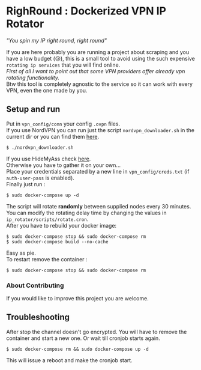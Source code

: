 # RighRound : Dockerized VPN IP Rotator

*"You spin my IP right round, right round"*  
  
If you are here probably you are running a project about scraping and you have a low budget (:cry:), this is a small tool to avoid using the such expensive `rotating ip services` that you will find online.  
*First of all I want to point out that some VPN providers offer already vpn rotating functionality.*  
Btw this tool is completely agnostic to the service so it can work with every VPN, even the one made by you.  

## Setup and run
Put in `vpn_config/conn` your config `.ovpn` files.  
If you use NordVPN you can run just the script `nordvpn_downloader.sh` in the current dir or you can find them [here](https://nordvpn.com/ovpn/).  
```
$ ./nordvpn_downloader.sh
```
If you use HideMyAss check [here](https://vpn.hidemyass.com/vpn-config/OpenVPN-2.4/).  
Otherwise you have to gather it on your own...  
Place your credentials separated by a new line in `vpn_config/creds.txt` (if `auth-user-pass` is enabled).  
Finally just run :
```
$ sudo docker-compose up -d
```
The script will rotate **randomly** between supplied nodes every 30 minutes.  
You can modify the rotating delay time by changing the values in `ip_rotator/scripts/rotate.cron`.  
After you have to rebuild your docker image:
```
$ sudo docker-compose stop && sudo docker-compose rm 
$ sudo docker-compose build --no-cache
```
Easy as pie.  
To restart remove the container :
```
$ sudo docker-compose stop && sudo docker-compose rm
```

### About Contributing
If you would like to improve this project you are welcome.

## Troubleshooting
After stop the channel doesn't go encrypted. You will have to remove the container and start a new one. Or wait till cronjob starts again.  
```
$ sudo docker-compose rm && sudo docker-compose up -d
```
This will issue a reboot and make the cronjob start.